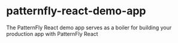 # patternfly-react-demo-app
The PatternFly React demo app serves as a boiler for building your production app with PatternFly React
